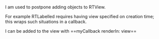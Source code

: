 I am used to postpone adding objects to RTView.

For example RTLabelled requires having view specified on creation time; this wraps such situations in a callback.

I can be added to the view with ==myCallback renderIn: view==